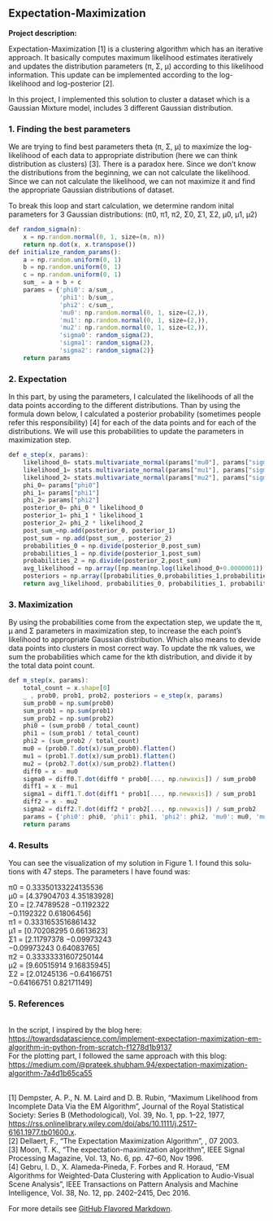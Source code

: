 <!-- Google tag (gtag.js) -->
<script async src="https://www.googletagmanager.com/gtag/js?id=G-TLK47QPQQP"></script>
<script>
  window.dataLayer = window.dataLayer || [];
  function gtag(){dataLayer.push(arguments);}
  gtag('js', new Date());

  gtag('config', 'G-TLK47QPQQP');
</script>
## Expectation-Maximization

**Project description:**

Expectation-Maximization [1] is a clustering algorithm which has an iterative approach. It basically computes maximum likelihood estimates iteratively and updates the distribution parameters (π, Σ, μ) according to this likelihood information. This update can be implemented according to the log-likelihood and log-posterior [2].

In this project, I implemented this solution to cluster a dataset which is a Gaussian Mixture model, includes 3 different Gaussian distribution.

### 1. Finding the best parameters
We are trying to find best parameters theta (π, Σ, μ) to maximize the log-likelihood of each data to appropriate distribution (here we can think distribution as clusters) [3]. There is a paradox here. Since we don’t know the distributions from the beginning, we can not calculate the likelihood. Since we can not calculate the likelihood, we can not maximize it and find the appropriate Gaussian distributions of dataset.

To break this loop and start calculation, we determine random inital parameters for 3 Gaussian distributions: (π0, π1, π2, Σ0, Σ1, Σ2, μ0, μ1, μ2)


```javascript
def random_sigma(n):
    x = np.random.normal(0, 1, size=(n, n))
    return np.dot(x, x.transpose())
def initialize_random_params():
    a = np.random.uniform(0, 1)
    b = np.random.uniform(0, 1)
    c = np.random.uniform(0, 1)
    sum_ = a + b + c
    params = {'phi0': a/sum_,
              'phi1': b/sum_,
              'phi2': c/sum_,
              'mu0': np.random.normal(0, 1, size=(2,)),
              'mu1': np.random.normal(0, 1, size=(2,)),
              'mu2': np.random.normal(0, 1, size=(2,)),
              'sigma0': random_sigma(2),
              'sigma1': random_sigma(2),
              'sigma2': random_sigma(2)}
    return params
```

### 2. Expectation
In this part, by using the parameters, I calculated the likelihoods of all the data points according to the different distributions. Than by using the formula down below, I calculated a posterior probability (sometimes people refer this responsibility) [4] for each of the data points and for each of the distributions. We will use this probabilities to update the parameters in maximization step.
```javascript
def e_step(x, params):
    likelihood_0= stats.multivariate_normal(params["mu0"], params["sigma0"]).pdf(x)
    likelihood_1= stats.multivariate_normal(params["mu1"], params["sigma1"]).pdf(x)
    likelihood_2= stats.multivariate_normal(params["mu2"], params["sigma2"]).pdf(x)
    phi_0= params["phi0"]
    phi_1= params["phi1"]
    phi_2= params["phi2"]
    posterior_0= phi_0 * likelihood_0
    posterior_1= phi_1 * likelihood_1
    posterior_2= phi_2 * likelihood_2
    post_sum_=np.add(posterior_0, posterior_1)
    post_sum = np.add(post_sum_, posterior_2)
    probabilities_0 = np.divide(posterior_0,post_sum)
    probabilities_1 = np.divide(posterior_1,post_sum)
    probabilities_2 = np.divide(posterior_2,post_sum)
    avg_likelihood = np.array([np.mean(np.log(likelihood_0+0.0000001)), np.mean(np.log(likelihood_1+0.0000001)), np.mean(np.log(likelihood_2+0.0000001))])
    posteriors = np.array([probabilities_0,probabilities_1,probabilities_2])
    return avg_likelihood, probabilities_0, probabilities_1, probabilities_2, posteriors
```
### 3. Maximization
By using the probabilities come from the expectation step, we update the π, μ and Σ parameters in maximization step, to increase the each point’s likelihood to appropriate Gaussian distribution. Which also means to devide data points into clusters in most correct way. To update the πk values, we sum the probabilities which came for the kth distribution, and divide it by the total data point count.
```javascript
def m_step(x, params):
    total_count = x.shape[0]
    _ , prob0, prob1, prob2, posteriors = e_step(x, params)
    sum_prob0 = np.sum(prob0)
    sum_prob1 = np.sum(prob1)
    sum_prob2 = np.sum(prob2)
    phi0 = (sum_prob0 / total_count)
    phi1 = (sum_prob1 / total_count)
    phi2 = (sum_prob2 / total_count)
    mu0 = (prob0.T.dot(x)/sum_prob0).flatten()
    mu1 = (prob1.T.dot(x)/sum_prob1).flatten()
    mu2 = (prob2.T.dot(x)/sum_prob2).flatten()
    diff0 = x - mu0
    sigma0 = diff0.T.dot(diff0 * prob0[..., np.newaxis]) / sum_prob0
    diff1 = x - mu1
    sigma1 = diff1.T.dot(diff1 * prob1[..., np.newaxis]) / sum_prob1
    diff2 = x - mu2
    sigma2 = diff2.T.dot(diff2 * prob2[..., np.newaxis]) / sum_prob2
    params = {'phi0': phi0, 'phi1': phi1, 'phi2': phi2, 'mu0': mu0, 'mu1': mu1, 'mu2': mu2, 'sigma0': sigma0, 'sigma1': sigma1, 'sigma2': sigma2}
    return params
```
### 4. Results

You can see the visualization of my solution in Figure 1. I found this solu-
tions with 47 steps. The parameters I have found was:

π0 = 0.33350133224135536<br>
μ0 = [4.37904703 4.35183928]<br>
Σ0 = [2.74789528 −0.1192322<br>
     −0.1192322 0.61806456]<br>
π1 = 0.3331653516861432<br>
μ1 = [0.70208295 0.6613623]<br>
Σ1 = [2.11797378 −0.09973243<br>
     −0.09973243 0.64083765]<br>
π2 = 0.33333331607250144<br>
μ2 = [9.60515914 9.16835945]<br>
Σ2 = [2.01245136 −0.64166751<br>
     −0.64166751 0.82171149]<br>

### 5. References
<br>In the script, I inspired by the blog here: https://towardsdatascience.com/implement-expectation-maximization-em-algorithm-in-python-from-scratch-f1278d1b9137
<br>For the plotting part, I followed the same approach with this blog: https://medium.com/@prateek.shubham.94/expectation-maximization-algorithm-7a4d1b65ca55

<br>[1] Dempster, A. P., N. M. Laird and D. B. Rubin, “Maximum Likelihood from Incomplete Data Via the EM Algorithm”, Journal of the Royal Statistical Society: Series B (Methodological), Vol. 39, No. 1, pp. 1–22, 1977, https://rss.onlinelibrary.wiley.com/doi/abs/10.1111/j.2517-6161.1977.tb01600.x.
<br>[2] Dellaert, F., “The Expectation Maximization Algorithm”, , 07 2003.
<br>[3] Moon, T. K., “The expectation-maximization algorithm”, IEEE Signal Processing Magazine, Vol. 13, No. 6, pp. 47–60, Nov 1996.
<br>[4] Gebru, I. D., X. Alameda-Pineda, F. Forbes and R. Horaud, “EM Algorithms for Weighted-Data Clustering with Application to Audio-Visual Scene Analysis”, IEEE Transactions on Pattern Analysis and Machine Intelligence, Vol. 38, No. 12, pp. 2402–2415, Dec 2016.


For more details see [GitHub Flavored Markdown](https://guides.github.com/features/mastering-markdown/).
